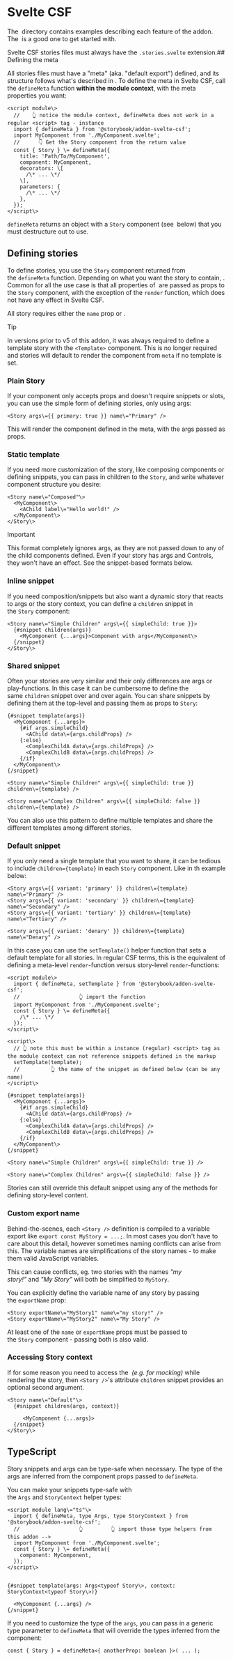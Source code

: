 # Svelte CSF

The  directory contains examples describing each feature of the addon. The  is a good one to get started with.

Svelte CSF stories files must always have the `.stories.svelte` extension.## Defining the meta

All stories files must have a "meta" (aka. "default export") defined, and its structure follows what's described in . To define the meta in Svelte CSF, call the `defineMeta` function **within the module context**, with the meta properties you want:

```svelte
<script module\>
  //    👆 notice the module context, defineMeta does not work in a regular <script> tag - instance
  import { defineMeta } from '@storybook/addon-svelte-csf';
  import MyComponent from './MyComponent.svelte';
  //      👇 Get the Story component from the return value
  const { Story } \= defineMeta({
    title: 'Path/To/MyComponent',
    component: MyComponent,
    decorators: \[
      /\* ... \*/
    \],
    parameters: {
      /\* ... \*/
    },
  });
</script\>
```

`defineMeta` returns an object with a `Story` component (see  below) that you must destructure out to use.

## Defining stories

To define stories, you use the `Story` component returned from the `defineMeta` function. Depending on what you want the story to contain, . Common for all the use case is that all properties of  are passed as props to the `Story` component, with the exception of the `render` function, which does not have any effect in Svelte CSF.

All story requires either the `name` prop or .

Tip

In versions prior to v5 of this addon, it was always required to define a template story with the `<Template>` component. This is no longer required and stories will default to render the component from `meta` if no template is set.

### Plain Story

If your component only accepts props and doesn't require snippets or slots, you can use the simple form of defining stories, only using args:

```svelte
<Story args\={{ primary: true }} name\="Primary" />
```

This will render the component defined in the meta, with the args passed as props.

### Static template

If you need more customization of the story, like composing components or defining snippets, you can pass in children to the `Story`, and write whatever component structure you desire:

```svelte
<Story name\="Composed"\>
  <MyComponent\>
    <AChild label\="Hello world!" />
  </MyComponent\>
</Story\>
```

Important

This format completely ignores args, as they are not passed down to any of the child components defined. Even if your story has args and Controls, they won't have an effect. See the snippet-based formats below.

### Inline snippet

If you need composition/snippets but also want a dynamic story that reacts to args or the story context, you can define a `children` snippet in the `Story` component:

```svelte
<Story name\="Simple Children" args\={{ simpleChild: true }}>
  {#snippet children(args)}
    <MyComponent {...args}>Component with args</MyComponent\>
  {/snippet}
</Story\>
```

### Shared snippet

Often your stories are very similar and their only differences are args or play-functions. In this case it can be cumbersome to define the same `children` snippet over and over again. You can share snippets by defining them at the top-level and passing them as props to `Story`:

```svelte
{#snippet template(args)}
  <MyComponent {...args}>
    {#if args.simpleChild}
      <AChild data\={args.childProps} />
    {:else}
      <ComplexChildA data\={args.childProps} />
      <ComplexChildB data\={args.childProps} />
    {/if}
  </MyComponent\>
{/snippet}

<Story name\="Simple Children" args\={{ simpleChild: true }} children\={template} />

<Story name\="Complex Children" args\={{ simpleChild: false }} children\={template} />
```

You can also use this pattern to define multiple templates and share the different templates among different stories.

### Default snippet

If you only need a single template that you want to share, it can be tedious to include `children={template}` in each `Story` component. Like in th example below:

```svelte
<Story args\={{ variant: 'primary' }} children\={template} name\="Primary" />
<Story args\={{ variant: 'secondary' }} children\={template} name\="Secondary" />
<Story args\={{ variant: 'tertiary' }} children\={template} name\="Tertiary" />

<Story args\={{ variant: 'denary' }} children\={template} name\="Denary" />
```

In this case you can use the `setTemplate()` helper function that sets a default template for all stories. In regular CSF terms, this is the equivalent of defining a meta-level `render`\-function versus story-level `render`\-functions:

```svelte
<script module\>
  import { defineMeta, setTemplate } from '@storybook/addon-svelte-csf';
  //                   👆 import the function
  import MyComponent from './MyComponent.svelte';
  const { Story } \= defineMeta({
    /\* ... \*/
  });
</script\>

<script\>
  // 👆 note this must be within a instance (regular) <script> tag as the module context can not reference snippets defined in the markup
  setTemplate(template);
  //          👆 the name of the snippet as defined below (can be any name)
</script\>

{#snippet template(args)}
  <MyComponent {...args}>
    {#if args.simpleChild}
      <AChild data\={args.childProps} />
    {:else}
      <ComplexChildA data\={args.childProps} />
      <ComplexChildB data\={args.childProps} />
    {/if}
  </MyComponent\>
{/snippet}

<Story name\="Simple Children" args\={{ simpleChild: true }} />

<Story name\="Complex Children" args\={{ simpleChild: false }} />
```

Stories can still override this default snippet using any of the methods for defining story-level content.

### Custom export name

Behind-the-scenes, each `<Story />` definition is compiled to a variable export like `export const MyStory = ...;`. In most cases you don't have to care about this detail, however sometimes naming conflicts can arise from this. The variable names are simplifications of the story names - to make them valid JavaScript variables.

This can cause conflicts, eg. two stories with the names *"my story!"* and *"My Story"* will both be simplified to `MyStory`.

You can explicitly define the variable name of any story by passing the `exportName` prop:

```svelte
<Story exportName\="MyStory1" name\="my story!" />
<Story exportName\="MyStory2" name\="My Story" />
```

At least one of the `name` or `exportName` props must be passed to the `Story` component - passing both is also valid.

### Accessing Story context

If for some reason you need to access the  *(e.g. for mocking)* while rendering the story, then `<Story />`'s attribute `children` snippet provides an optional second argument.

```svelte
<Story name\="Default"\>
  {#snippet children(args, context)}

     <MyComponent {...args}>
  {/snippet}
</Story\>
```

## TypeScript

Story snippets and args can be type-safe when necessary. The type of the args are inferred from the component props passed to `defineMeta`.

You can make your snippets type-safe with the `Args` and `StoryContext` helper types:

```svelte
<script module lang\="ts"\>
  import { defineMeta, type Args, type StoryContext } from '@storybook/addon-svelte-csf';
  //                   👆         👆 import those type helpers from this addon -->
  import MyComponent from './MyComponent.svelte';
  const { Story } \= defineMeta({
    component: MyComponent,
  });
</script\>


{#snippet template(args: Args<typeof Story\>, context: StoryContext<typeof Story\>)}

  <MyComponent {...args} />
{/snippet}
```

If you need to customize the type of the `args`, you can pass in a generic type parameter to `defineMeta` that will override the types inferred from the component:

```svelte
const { Story } = defineMeta<{ anotherProp: boolean }>( ... );
```
